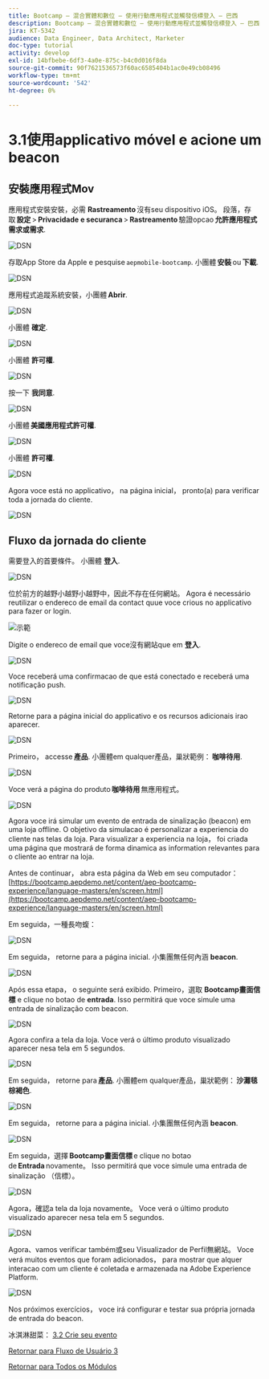 ```yaml
---
title: Bootcamp — 混合實體和數位 — 使用行動應用程式並觸發信標登入 — 巴西
description: Bootcamp — 混合實體和數位 — 使用行動應用程式並觸發信標登入 — 巴西
jira: KT-5342
audience: Data Engineer, Data Architect, Marketer
doc-type: tutorial
activity: develop
exl-id: 14bfbebe-6df3-4a0e-875c-b4c0d016f8da
source-git-commit: 90f7621536573f60ac6585404b1ac0e49cb08496
workflow-type: tm+mt
source-wordcount: '542'
ht-degree: 0%

---
```


# 3.1使用applicativo móvel e acione um beacon

## 安裝應用程式Mov

應用程式安裝安裝，必需 **Rastreamento** 沒有seu dispositivo iOS。 段落，存取 **設定** > **Privacidade e securanca** > **Rastreamento** 驗證opcao **允許應用程式需求或需求**.

![DSN](./../uc3/images/app4.png)

存取App Store da Apple e pesquise `aepmobile-bootcamp`. 小團體 **安裝** ou **下載**.

![DSN](./../uc3/images/app1.png)

應用程式追蹤系統安裝，小團體 **Abrir**.

![DSN](./../uc3/images/app2.png)

小團體 **確定**.

![DSN](./../uc3/images/app9.png)

小團體 **許可權**.

![DSN](./../uc3/images/app3.png)

按一下 **我同意**.

![DSN](./../uc3/images/app7.png)

小團體 **美國應用程式許可權**.

![DSN](./../uc3/images/app8.png)

小團體 **許可權**.

![DSN](./../uc3/images/app5.png)

Agora voce está no applicativo， na página inicial， pronto(a) para verificar toda a jornada do cliente.

![DSN](./../uc3/images/app12.png)

## Fluxo da jornada do cliente

需要登入的首要條件。 小團體 **登入**.

![DSN](./images/app13.png)

位於前方的越野小越野小越野中，因此不存在任何網站。 Agora é necessário reutilizar o endereco de email da contact quue voce crious no applicativo para fazer or login.

![示範](./images/pv1.png)

Digite o endereco de email que voce沒有網站que em **登入**.

![DSN](./images/app14.png)

Voce receberá uma confirmacao de que está conectado e receberá uma notificação push.

![DSN](./images/app15.png)

Retorne para a página inicial do applicativo e os recursos adicionais irao aparecer.

![DSN](./images/app17.png)

Primeiro， accesse **產品**. 小團體em qualquer產品，巢狀範例： **咖啡待用**.

![DSN](./images/app19.png)

Voce verá a página do produto **咖啡待用** 無應用程式。

![DSN](./images/app20.png)

Agora voce irá simular um evento de entrada de sinalização (beacon) em uma loja offline. O objetivo da simulacao é personalizar a experiencia do cliente nas telas da loja. Para visualizar a experiencia na loja， foi criada uma página que mostrará de forma dinamica as information relevantes para o cliente ao entrar na loja.

Antes de continuar， abra esta página da Web em seu computador： [https://bootcamp.aepdemo.net/content/aep-bootcamp-experience/language-masters/en/screen.html](https://bootcamp.aepdemo.net/content/aep-bootcamp-experience/language-masters/en/screen.html)

Em seguida，一種長吻蝮：

![DSN](./images/screen1.png)

Em seguida， retorne para a página inicial. 小集團無任何內涵 **beacon**.

![DSN](./images/app23.png)

Após essa etapa， o seguinte será exibido. Primeiro，選取 **Bootcamp畫面信標** e clique no botao de **entrada**. Isso permitirá que voce simule uma entrada de sinalização com beacon.

![DSN](./images/app21.png)

Agora confira a tela da loja. Voce verá o último produto visualizado aparecer nesa tela em 5 segundos.

![DSN](./images/screen2.png)

Em seguida， retorne para **產品**. 小團體em qualquer產品，巢狀範例： **沙灘毯棕褐色**.

![DSN](./images/app22.png)

Em seguida， retorne para a página inicial. 小集團無任何內涵 **beacon**.

![DSN](./images/app23.png)

Em seguida，選擇 **Bootcamp畫面信標** e clique no botao de **Entrada** novamente。 Isso permitirá que voce simule uma entrada de sinalização （信標）。

![DSN](./images/app21.png)

Agora，確認a tela da loja novamente。 Voce verá o último produto visualizado aparecer nesa tela em 5 segundos.

![DSN](./images/screen3.png)

Agora、vamos verificar também或seu Visualizador de Perfil無網站。 Voce verá muitos eventos que foram adicionados， para mostrar que alquer interacao com um cliente é coletada e armazenada na Adobe Experience Platform.

![DSN](./images/screen4.png)

Nos próximos exercícios， voce irá configurar e testar sua própria jornada de entrada do beacon.

冰淇淋甜菜： [3.2 Crie seu evento](./ex2.md)

[Retornar para Fluxo de Usuário 3](./uc3.md)

[Retornar para Todos os Módulos](../../overview.md)
